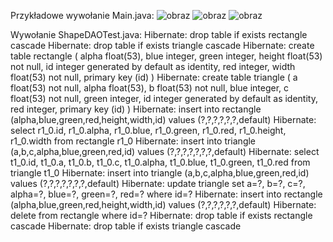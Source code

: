 Przykładowe wywołanie Main.java:
![obraz](https://github.com/user-attachments/assets/0b2a75ca-7166-4345-8e1f-75ee05fc5d26)
![obraz](https://github.com/user-attachments/assets/b818e8ee-ea07-44ed-a518-cf729cf11832)
![obraz](https://github.com/user-attachments/assets/dca2f3c4-fcad-45ea-8124-901d633210d5)

 
Wywołanie ShapeDAOTest.java:
Hibernate: 
    drop table if exists rectangle cascade 
Hibernate: 
    drop table if exists triangle cascade 
Hibernate: 
    create table rectangle (
        alpha float(53),
        blue integer,
        green integer,
        height float(53) not null,
        id integer generated by default as identity,
        red integer,
        width float(53) not null,
        primary key (id)
    )
Hibernate: 
    create table triangle (
        a float(53) not null,
        alpha float(53),
        b float(53) not null,
        blue integer,
        c float(53) not null,
        green integer,
        id integer generated by default as identity,
        red integer,
        primary key (id)
    )
Hibernate: 
    insert 
    into
        rectangle
        (alpha,blue,green,red,height,width,id) 
    values
        (?,?,?,?,?,?,default)
Hibernate: 
    select
        r1_0.id,
        r1_0.alpha,
        r1_0.blue,
        r1_0.green,
        r1_0.red,
        r1_0.height,
        r1_0.width 
    from
        rectangle r1_0
Hibernate: 
    insert 
    into
        triangle
        (a,b,c,alpha,blue,green,red,id) 
    values
        (?,?,?,?,?,?,?,default)
Hibernate: 
    select
        t1_0.id,
        t1_0.a,
        t1_0.b,
        t1_0.c,
        t1_0.alpha,
        t1_0.blue,
        t1_0.green,
        t1_0.red 
    from
        triangle t1_0
Hibernate: 
    insert 
    into
        triangle
        (a,b,c,alpha,blue,green,red,id) 
    values
        (?,?,?,?,?,?,?,default)
Hibernate: 
    update
        triangle 
    set
        a=?,
        b=?,
        c=?,
        alpha=?,
        blue=?,
        green=?,
        red=? 
    where
        id=?
Hibernate: 
    insert 
    into
        rectangle
        (alpha,blue,green,red,height,width,id) 
    values
        (?,?,?,?,?,?,default)
Hibernate: 
    delete 
    from
        rectangle 
    where
        id=?
Hibernate: 
    drop table if exists rectangle cascade 
Hibernate: 
    drop table if exists triangle cascade 
    
